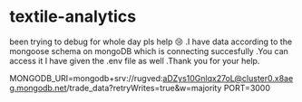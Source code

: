 # textile-analytics
been trying to debug for whole day pls help 😢 .I have data according to the mongoose schema on mongoDB which is connecting succesfully .You can access it I have given the .env file as well .Thank you for your help.

MONGODB_URI=mongodb+srv://rugved:aDZys10Gnlqx27oL@cluster0.x8aeg.mongodb.net/trade_data?retryWrites=true&w=majority
PORT=3000
